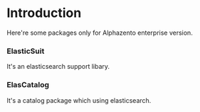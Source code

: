 # Introduction
Here're some packages only for Alphazento enterprise version.

### ElasticSuit

It's an elasticsearch support libary.

### ElasCatalog

It's a catalog package which using elasticsearch.